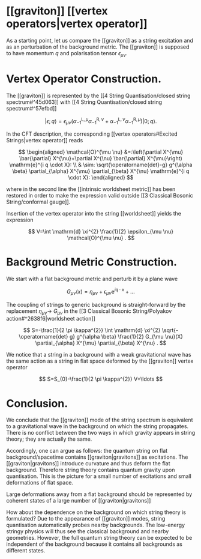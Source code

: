 # [[graviton]] [[vertex operators|vertex operator]]

As a starting point, let us compare the [[graviton]] as a string excitation and as an perturbation of the background metric. The [[graviton]] is supposed to have momentum $q$ and polarisation tensor $\epsilon_{\mu \nu}$.

# Vertex Operator Construction. 
The [[graviton]] is represented by the [[4 String Quantisation/closed string spectrum#^45d063]] with  [[4 String Quantisation/closed string spectrum#^57efbd]]

$$
|\epsilon ; q\rangle=\epsilon_{\mu \nu}\left(\alpha_{-1}^{\mathrm{L}, \mu} \alpha_{-1}^{\mathrm{R}, \nu}+\alpha_{-1}^{\mathrm{L}, \nu} \alpha_{-1}^{\mathrm{R}, \mu}\right)|0 ; q\rangle .
$$

In the CFT description, the corresponding [[vertex operators#Excited Strings|vertex operator]] reads

$$
\begin{aligned}
\mathcal{O}^{\mu \nu} &=:\left(\partial X^{\mu} \bar{\partial} X^{\nu}+\partial X^{\nu} \bar{\partial} X^{\mu}\right) \mathrm{e}^{i q \cdot X}: \\
& \sim: \sqrt{\operatorname{det}-g} g^{\alpha \beta} \partial_{\alpha} X^{\mu} \partial_{\beta} X^{\nu} \mathrm{e}^{i q \cdot X}:
\end{aligned}
$$

where in the second line the [[intrinsic worldsheet metric]] has been restored in order to make the expression valid outside [[3 Classical Bosonic String/conformal gauge]].

Insertion of the vertex operator into the string [[worldsheet]] yields the expression

$$
V=\int \mathrm{d} \xi^{2} \frac{1}{2} \epsilon_{\mu \nu} \mathcal{O}^{\mu \nu} .
$$

# Background Metric Construction. 
We start with a flat background metric and perturb it by a plane wave

$$
G_{\mu \nu}(x)=\eta_{\mu \nu}+\epsilon_{\mu \nu} \mathrm{e}^{i q \cdot x}+\ldots
$$

The coupling of strings to generic background is straight-forward by the replacement $\eta_{\mu \nu} \rightarrow$ $G_{\mu \nu}$ in the [[3 Classical Bosonic String/Polyakov action#^2638f6|worldsheet action]] 

$$
S=-\frac{1}{2 \pi \kappa^{2}} \int \mathrm{d} \xi^{2} \sqrt{-\operatorname{det} g} g^{\alpha \beta} \frac{1}{2} G_{\mu \nu}(X) \partial_{\alpha} X^{\mu} \partial_{\beta} X^{\nu} .
$$

We notice that a string in a background with a weak gravitational wave has the same action as a string in flat space deformed by the [[graviton]] vertex operator

$$
S=S_{0}-\frac{1}{2 \pi \kappa^{2}} V+\ldots
$$

# Conclusion. 
We conclude that the [[graviton]] mode of the string spectrum is equivalent to a gravitational wave in the background on which the string propagates. There is no conflict between the two ways in which gravity appears in string theory; they are actually the same.

Accordingly, one can argue as follows: the quantum string on flat background/spacetime contains [[graviton|gravitons]] as excitations. The [[graviton|gravitons]] introduce curvature and thus deform the flat background. Therefore string theory contains quantum gravity upon quantisation. This is the picture for a small number of excitations and small deformations of flat space.

Large deformations away from a flat background should be represented by coherent states of a large number of [[graviton|gravitons]] 

How about the dependence on the background on which string theory is formulated? Due to the appearance of [[graviton]] modes, string quantisation automatically probes nearby backgrounds. The low-energy stringy physics will thus see the classical background and nearby geometries. However, the full quantum string theory can be expected to be independent of the background because it contains all backgrounds as different states. 